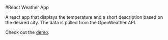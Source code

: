 #React Weather App

A react app that displays the temperature and a short description based on the desired city. The data is pulled from the OpenWeather API.

Check out the [demo](https://finnius25.github.io/react-weather-app/).
